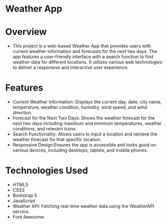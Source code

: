 # Weather App 
# Overview
- This project is a web-based Weather App that provides users with current weather information and forecasts for the next two days. The app features a user-friendly interface with a search function to find weather data for different locations. It utilizes various web technologies to deliver a responsive and interactive user experience.

# Features
- Current Weather Information: Displays the current day, date, city name, temperature, weather condition, humidity, wind speed, and wind direction.
- Forecast for the Next Two Days: Shows the weather forecast for the next two days including maximum and minimum temperatures, weather conditions, and relevant icons.
- Search Functionality: Allows users to input a location and retrieve the weather forecast for that specific location.
- Responsive Design:Ensures the app is accessible and looks good on various devices, including desktops, tablets, and mobile phones.

# Technologies Used
- HTML5
- CSS3
- Bootstrap 5
- JavaScript
- Weather API: Fetching real-time weather data using the WeatherAPI service.
- Font Awesome:

